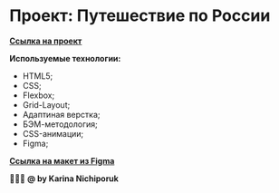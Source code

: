 # Проект: Путешествие по России



**[Ссылка на проект](http://127.0.0.1:5500/index.html)**



**Используемые технологии:**
* HTML5;
* CSS;
* Flexbox;
* Grid-Layout;
* Адаптиная верстка;
* БЭМ-методология;
* CSS-анимации;
* Figma;
 

**[Ссылка на макет из Figma](https://www.figma.com/file/5S2WSbEFL6awjVWJ0NWL8Q/Sprint-3_-Russia-_-desktop-%2B-mobile?node-id=62863%3A870&t=NjmGebY1ZiUm0ENM-0g)**


🙋🏻‍♀️
**@ by Karina Nichiporuk**
